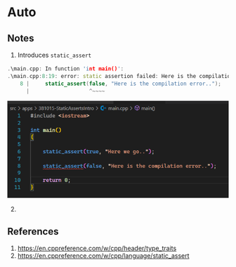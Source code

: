# Auto

## Notes
1. Introduces `static_assert`

```cpp
.\main.cpp: In function 'int main()':
.\main.cpp:8:19: error: static assertion failed: Here is the compilation error..
    8 |     static_assert(false, "Here is the compilation error..");
      |                   ^~~~~
```

![Static Assert ](50_50_Static_Asserts.png)

2. 



## References

1. https://en.cppreference.com/w/cpp/header/type_traits
2. https://en.cppreference.com/w/cpp/language/static_assert

